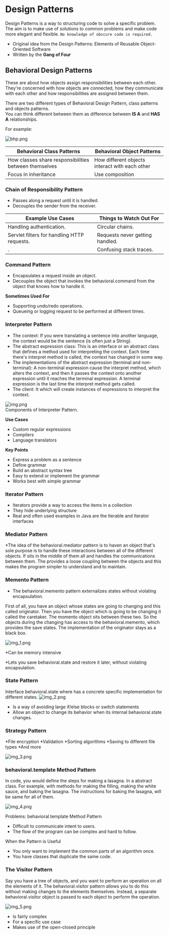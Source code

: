 # Design Patterns
 Design Patterns is a way to structuring code to solve a specific problem. <br/>
The aim is to make use of solutions to common problems and make code more elegant and flexible.
`No knowledge of obscure code is required.`

* Original idea from the Design Patterns: Elements of Reusable Object-Oriented Software
* Written by the <b> Gang of Four </b>

## Behavioral Design Patterns
These are about how objects assign responsibilities between each other.
They're concerned with how objects are connected, how they communicate with each other and
how responsibilities are assigned between them.

There are two different types of Behavioral Design Pattern, class patterns and objects patterns.</br>
You can think different between them as difference between **IS A** and **HAS A** relationships.</br>

For example:

![bhp.png](images/bhp.png)

| Behavioral Class Patterns | Behavioral Object Patterns |
|-----  | ----- |
|How classes share responsibilities between themselves| How different objects interact with each other|
|Focus in inheritance| Use composition|

### Chain of Responsibility Pattern
* Passes along a request until it is handled.</br>
* Decouples the sender from the receiver. </br>

| **Example Use Cases**  | **Things to Watch Out For** |
|-----  | ----- |
| Handling authentication. </br>                   | Circular chains.              |
| Servlet filters for handling HTTP requests. </br>| Requests never getting handled. |
|.| Confusing stack traces. |

### Command Pattern
* Encapsulates a request inside an object. 
* Decouples the object that invokes the behavioral.command from the object that knows how to handle it.

**Sometimes Used For** 
* Supporting undo/redo operations. 
* Queueing or logging request to be performed at different times.

### Interpreter Pattern
* The context: 
If you were translating a sentence into another language, the context would be the sentence (is often just a String).
* The abstract expression class: 
This is an interface or an abstract class that defines a method used for interpreting the context.
Each time there's interpret method is called, the context has changed in some way.
* The implementations of the abstract expression (terminal and non-terminal):
A non-terminal expression cause the interpret method, which alters the context, and then it passes the context onto another expression until it reaches the terminal expression. 
A terminal expression is the last time the interpret method gets called. 
* The client: It which will create instances of expressions to interpret the context.

![img.png](images/img.png)
<br> Components of Interpreter Pattern.


**Use Cases**
* Custom regular expressions
* Compilers
* Language translators

**Key Points**
* Express a problem as a sentence
* Define grammar
* Build an abstract syntax tree
* Easy to extend or implement the grammar
* Works best with simple grammar

### Iterator Pattern

* Iterators provide a way to access the items in a collection
* They hide underlying structure
* Real and often used examples in Java are the Iterable and Iterator interfaces

### Mediator Pattern

*The idea of the behavioral.mediator pattern is to haven an object that's sole purpose is to handle these interactions between all of the different objects.
If sits in the middle of them all and handles the communications between them.
The provides a loose coupling between the objects and this makes the program simpler to understand and to maintain.

### Memento Pattern

* The behavioral.memento pattern externalizes states without violating encapsulation.


First of all, you have an object whose states are going to changing and this called originator.
Then you have the object which is going to be changing it called the caretaker.
The momento object sits between these two.
So the objects during the changing has access to the behavioral.memento, which provides the save states.
The implementation of the originator stays as a black box.

![img_1.png](images/img_1.png)

*Can be memory intensive

*Lets you save behavioral.state and restore it later, without violating encapsulation.

### State Pattern
Interface behavioral.state where has a concrete specific implementation for different states.
![img_2.png](images/img_2.png)

* Is a way of avoiding large if/else blocks or switch statements
* Allow an object to change its behavior when its internal behavioral.state changes.

### Strategy Pattern
*File encryption
*Validation
*Sorting algorithms
*Saving to different file types
*And more

![img_3.png](images/img_3.png)

### behavioral.template Method Pattern

In code, you would define the steps for making a lasagna.  In a abstract class.
For example, with methods for making the filling, making the white sauce, and baking the lasagna.
The instructions for baking the lasagna, will be same for all of them. 

![img_4.png](images/img_4.png)

Problems: behavioral.template Method Pattern

* Difficult to communicate intent to users.
* The flow of the program can be complex and hard to follow.

When the Pattern is Useful

* You only want to implement the common parts of an algorithm once.
* You have classes that duplicate the same code.

### The Visitor Pattern

Say you have a tree of objects, and you want to perform an operation on all the elements of it.
The behavioral.visitor pattern allows you to do this without making changes to the elements themselves.
Instead, a separate behavioral.visitor object is passed to each object to perform the operation.

![img_5.png](images/img_5.png)

* Is fairly complex
* For a specific use case
* Makes use of the open-closed principle